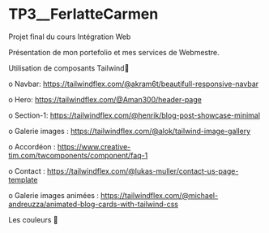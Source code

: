 # TP3__FerlatteCarmen
Projet final du cours Intégration Web

Présentation de mon portefolio et mes services de Webmestre.

Utilisation de composants Tailwind🧮 

o	Navbar: https://tailwindflex.com/@akram6t/beautifull-responsive-navbar

o	Hero: https://tailwindflex.com/@Aman300/header-page 

o	 Section-1: https://tailwindflex.com/@henrik/blog-post-showcase-minimal

o	Galerie images : https://tailwindflex.com/@alok/tailwind-image-gallery

o	Accordéon : https://www.creative-tim.com/twcomponents/component/faq-1

o	Contact : https://tailwindflex.com/@lukas-muller/contact-us-page-template

o	Galerie images animées : 
https://tailwindflex.com/@michael-andreuzza/animated-blog-cards-with-tailwind-css


Les couleurs 🧮 

